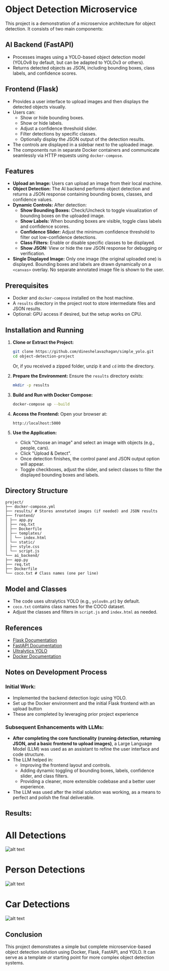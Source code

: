 # Object Detection Microservice

This project is a demonstration of a microservice architecture for object detection. It consists of two main components:

## AI Backend (FastAPI)

*   Processes images using a YOLO-based object detection model (YOLOv8 by default, but can be adapted to YOLOv3 or others).
*   Returns detected objects as JSON, including bounding boxes, class labels, and confidence scores.

## Frontend (Flask)

*   Provides a user interface to upload images and then displays the detected objects visually.
*   Users can:
    *   Show or hide bounding boxes.
    *   Show or hide labels.
    *   Adjust a confidence threshold slider.
    *   Filter detections by specific classes.
    *   Optionally display the JSON output of the detection results.
*   The controls are displayed in a sidebar next to the uploaded image.
*   The components run in separate Docker containers and communicate seamlessly via HTTP requests using `docker-compose`.

## Features

*   **Upload an Image:** Users can upload an image from their local machine.
*   **Object Detection:** The AI backend performs object detection and returns a JSON response containing bounding boxes, classes, and confidence values.
*   **Dynamic Controls:** After detection:
    *   **Show Bounding Boxes:** Check/Uncheck to toggle visualization of bounding boxes on the uploaded image.
    *   **Show Labels:** When bounding boxes are visible, toggle class labels and confidence scores.
    *   **Confidence Slider:** Adjust the minimum confidence threshold to filter out low-confidence detections.
    *   **Class Filters:** Enable or disable specific classes to be displayed.
    *   **Show JSON:** View or hide the raw JSON response for debugging or verification.
*   **Single Displayed Image:** Only one image (the original uploaded one) is displayed. Bounding boxes and labels are drawn dynamically on a `<canvas>` overlay. No separate annotated image file is shown to the user.

## Prerequisites

*   Docker and `docker-compose` installed on the host machine.
*   A `results` directory in the project root to store intermediate files and JSON results.
*   Optional: GPU access if desired, but the setup works on CPU.

## Installation and Running

1.  **Clone or Extract the Project:**

    ```bash
    git clone https://github.com/dineshelavazhagan/simple_yolo.git
    cd object-detection-project
    ```

    Or, if you received a zipped folder, unzip it and `cd` into the directory.
2.  **Prepare the Environment:** Ensure the `results` directory exists:

    ```bash
    mkdir -p results
    ```
3.  **Build and Run with Docker Compose:**

    ```bash
    docker-compose up --build
    ```
4.  **Access the Frontend:** Open your browser at:

    ```
    http://localhost:5000
    ```
5.  **Use the Application:**
    *   Click "Choose an image" and select an image with objects (e.g., people, cars).
    *   Click "Upload & Detect".
    *   Once detection finishes, the control panel and JSON output option will appear.
    *   Toggle checkboxes, adjust the slider, and select classes to filter the displayed bounding boxes and labels.

## Directory Structure
```
project/
├── docker-compose.yml
├── results/ # Stores annotated images (if needed) and JSON results
├── frontend/
│ ├── app.py
│ ├── req.txt
│ ├── Dockerfile
│ ├── templates/
│ │ └── index.html
│ └── static/
│ ├── style.css
│ └── script.js
└── ai_backend/
├── app.py
├── req.txt
├── Dockerfile
└── coco.txt # Class names (one per line)
```



## Model and Classes

*   The code uses ultralytics YOLO (e.g., `yolov8n.pt`) by default.
*   `coco.txt` contains class names for the COCO dataset.
*   Adjust the classes and filters in `script.js` and `index.html` as needed.

## References

*   [Flask Documentation](https://flask.palletsprojects.com/en/2.3.x/)
*   [FastAPI Documentation](https://fastapi.tiangolo.com/)
*   [Ultralytics YOLO](https://github.com/ultralytics/ultralytics)
*   [Docker Documentation](https://docs.docker.com/)

## Notes on Development Process

### Initial Work:

*   Implemented the backend detection logic using YOLO.
*   Set up the Docker environment and the initial Flask frontend with an upload button
*   These are completed by leveraging prior project experience

### Subsequent Enhancements with LLMs:

*   **After completing the core functionality (running detection, returning JSON, and a basic frontend to upload images)**, a Large Language Model (LLM) was used as an assistant to refine the user interface and code structure.
*   The LLM helped in:
    *   Improving the frontend layout and controls.
    *   Adding dynamic toggling of bounding boxes, labels, confidence slider, and class filters.
    *   Providing a cleaner, more extensible codebase and a better user experience.
*   The LLM was used after the initial solution was working, as a means to perfect and polish the final deliverable.

## Results:
# All Detections
![alt text](https://github.com/dineshelavazhagan/simple_yolo/blob/main/full_detection.png)
# Person Detections
![alt text](https://github.com/dineshelavazhagan/simple_yolo/blob/main/person_alone.png)
# Car Detections
![alt text](https://github.com/dineshelavazhagan/simple_yolo/blob/main/car_alone.png)



## Conclusion

This project demonstrates a simple but complete microservice-based object detection solution using Docker, Flask, FastAPI, and YOLO. It can serve as a template or starting point for more complex object detection systems.
